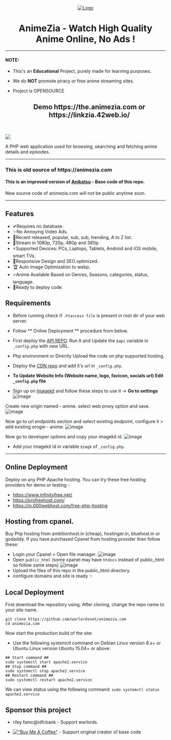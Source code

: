 <p align="center">
  <div align="center">
    <a href="https://animezia.com/">
      <img src="https://cdnzia.pages.dev/images/logo.webp" alt="Logo">
    </a>
    <h1>AnimeZia - Watch High Quality Anime Online, No Ads !</h1>
    
  </div>

  <hr />

#### NOTE:

* This's an **Educational** Project, purely made for learning purposes.
* We do **NOT** promote piracy or free anime streaming sites.
* Project is OPENSOURCE


  <div align="center">
   <h2> Demo https://the.animezia.com or https://linkzia.42web.io/ </h2> <br>
   <!-- PREVIEW IMAGE -->
<img src="https://blogger.googleusercontent.com/img/b/R29vZ2xl/AVvXsEiceJ8ksJ7c_-6zydA2eB2l9jKM0ls32LALgy60oizZrMn4tJwZ1IH48aurvpgoH6aok11EjXQ5YPfytuc-oXJJ6q5Ar83fV6nXQrvgSdNhQPMZ96dNxkqh6SEyEJK6flk-UWQncxzqurvh_nls_yZ8VEDJ-zDpQeCVKdq1WzztkqsLendtpbNgXYXLQw/s700/Screenshot%202023-04-01%20184807.png">
   <p> A PHP web application used for browsing, searching and fetching anime details and episodes.</p>
  </div>
  
  <hr />
<h3>This is old source of https://animezia.com </h3>
<h4>This is an improved version of <a href="https://github.com/shashankktiwariii/anikatsu">Anikatsu</a> - Base code of this repo.</h4>
New source code of animezia.com will not be public anytime soon.

<hr/>

## Features 
 - ✔Requires no database.
 - ✨No Annoying Video Ads.
 - 🎁Recent released, popular, sub, sub, trending, A to Z list.
 - 🎉Stream in 1080p, 720p, 480p and 360p.
 - ⚡Supported Devices: PCs, Laptops, Tablets, Android and iOS mobile, smart TVs.
 - 🎨Responsive Design and SEO optimized.
 - 🏆 Auto Image Optimization to webp. 
 - ⭐Anime Available Based on Genres, Seasons, categories, status, language.
 - 🚀Ready to deploy code.


## Requirements
 - Before running check if `.htaccess file` is present in root dir of your web server.
 - Follow ** Online Deployment ** procedure from below.
 - First deploy the <a href="https://github.com/warlordsnet/zia-api" >API REPO</a>. Run It and Update the `$api` variable in `_config.php` with new URL.
 - Php environment or Directly Upload the code on php supported hosting.
 - Deploy the <a href="https://github.com/warlordsnet/cdnzia">CDN repo</a> and add it's url in  `_config.php`.

 - **To Update Website Info (Website name, logo, favicon, socials url) Edit `_config.php` file**
 - Sign up on <a href="https://imagekit.io">Imagekit</a> and follow these steps to use it ->
 **Go to settings**
![image](https://user-images.githubusercontent.com/125268757/231135267-26a145c8-cb6f-49fc-a055-6db70d4529dd.png)

Create new origin named - anime. select web proxy option and save.
![image](https://user-images.githubusercontent.com/125268757/231141699-8963cb08-6298-4278-b5fe-f45223a5b376.png)

Now go to url endpoints section and select existing endpoint, configure it > add existing orogin - anime.
![image](https://user-images.githubusercontent.com/125268757/231142346-fefaf351-6177-4458-b419-b6f095133640.png)

Now go to developer options and copy your imagekit id.
![image](https://user-images.githubusercontent.com/125268757/231146646-e53e1eff-3e03-42dd-9838-3e83823a8c8d.png)

- Add your imagekit id in variable `$imgk` of `_config.php`.

<hr />

## Online Deployment

Deploy on any PHP Apache hosting.
You can try these free hosting providers for demo or testing -
 - https://www.infinityfree.net/   
 - https://profreehost.com/   
 - https://in.000webhost.com/free-php-hosting

## Hosting from cpanel.
Buy Php hosting from ambitionhost.in (cheap), hostinger.in, bluehost.in or godaddy.
If you have purchased Cpanel from hosting provider then follow these:
 - Login your Cpanel > Open file manager. ![image](https://user-images.githubusercontent.com/96106468/229330640-e5efbb5b-ca74-47f5-8316-f4a052cd9e4a.png)
 - Open `public_html` (some cpanel may have `htdocs` instead of public_html so follow same steps) ![image](https://user-images.githubusercontent.com/96106468/229330740-37fff5cd-fbc1-47fd-a57b-909b9abc50ea.png)
 - Upload the files of this repo in the public_html directory.
 - configure domains and site is ready ✨

## Local Deployment

First download the repository using. After cloning, change the repo name to your site name.
```
git clone https://github.com/warlordsnet/animezia.com
cd animezia.com
```

Now start the production build of the site:
 - Use the following systemctl command on Debian Linux version 8.x+ or Ubuntu Linux version Ubuntu 15.04+ or above:

```
## Start command ##
sudo systemctl start apache2.service
## Stop command ##
sudo systemctl stop apache2.service
## Restart command ##
sudo systemctl restart apache2.service
```
We can view status using the following command:
`sudo systemctl status apache2.service`

## Sponsor this project
 - riley.famc@idfcbank    - Support warlords.

 - [!["Buy Me A Coffee"](https://www.buymeacoffee.com/assets/img/custom_images/orange_img.png)](https://www.buymeacoffee.com/shashankk)  - Support original creator of base code
